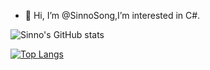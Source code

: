 - 👋 Hi, I’m @SinnoSong,I’m interested in C#.

![Sinno's GitHub stats](https://github-readme-stats.vercel.app/api?username=sinnosong&show_icons=true&theme=default)

[![Top Langs](https://github-readme-stats.vercel.app/api/top-langs/?username=sinnosong)](https://github.com/anuraghazra/github-readme-stats)


<!---
sinnosong/sinnosong is a ✨ special ✨ repository because its `README.md` (this file) appears on your GitHub profile.
You can click the Preview link to take a look at your changes.
--->
